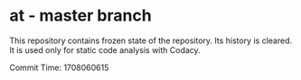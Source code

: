 # at - master branch

This repository contains frozen state of the repository.
Its history is cleared. It is used only for static code
analysis with Codacy.

Commit Time: 1708060615